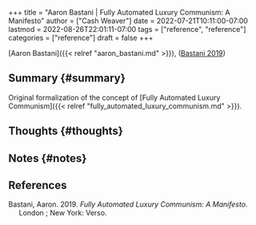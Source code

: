 +++
title = "Aaron Bastani | Fully Automated Luxury Communism: A Manifesto"
author = ["Cash Weaver"]
date = 2022-07-21T10:11:00-07:00
lastmod = 2022-08-26T22:01:11-07:00
tags = ["reference", "reference"]
categories = ["reference"]
draft = false
+++

[Aaron Bastani]({{< relref "aaron_bastani.md" >}}), (<a href="#citeproc_bib_item_1">Bastani 2019</a>)


## Summary {#summary}

Original formalization of the concept of [Fully Automated Luxury Communism]({{< relref "fully_automated_luxury_communism.md" >}}).


## Thoughts {#thoughts}


## Notes {#notes}

## References

<style>.csl-entry{text-indent: -1.5em; margin-left: 1.5em;}</style><div class="csl-bib-body">
  <div class="csl-entry"><a id="citeproc_bib_item_1"></a>Bastani, Aaron. 2019. <i>Fully Automated Luxury Communism: A Manifesto</i>. London ; New York: Verso.</div>
</div>
